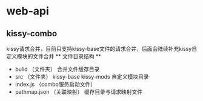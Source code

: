 # web-api
## kissy-combo
kissy请求合并，目前只支持kissy-base文件的请求合并，后面会陆续补充kissy自定义模块的文件合并
** 文件目录结构 **
* bulid （文件夹）
    合并文件缓存目录
* src （文件夹）
    kissy-base
    kissy-mods 自定义模块目录
* index.js （combo服务启动文件）
* pathmap.json （关联映射）
    缓存目录与请求映射文件


